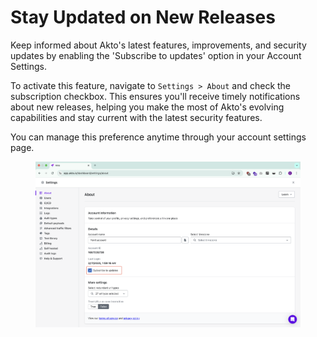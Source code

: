 # Stay Updated on New Releases

Keep informed about Akto's latest features, improvements, and security updates by enabling the 'Subscribe to updates' option in your Account Settings.&#x20;

To activate this feature, navigate to `Settings > About` and check the subscription checkbox. This ensures you'll receive timely notifications about new releases, helping you make the most of Akto's evolving capabilities and stay current with the latest security features.&#x20;

You can manage this preference anytime through your account settings page.

<figure><img src=".gitbook/assets/image (1) (1) (1) (1) (1) (1) (1) (1) (1) (1) (1).png" alt=""><figcaption></figcaption></figure>
